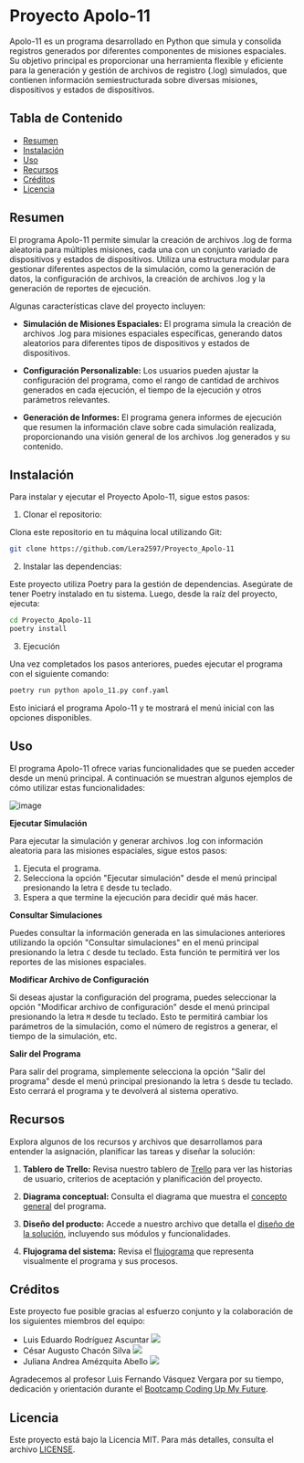 # Proyecto Apolo-11

Apolo-11 es un programa desarrollado en Python que simula y consolida registros generados por diferentes componentes de misiones espaciales. Su objetivo principal es proporcionar una herramienta flexible y eficiente para la generación y gestión de archivos de registro (.log) simulados, que contienen información semiestructurada sobre diversas misiones, dispositivos y estados de dispositivos.

## Tabla de Contenido

- [Resumen](#resumen)
- [Instalación](##instalación)
- [Uso](##uso)
- [Recursos](##recursos)
- [Créditos](##créditos)
- [Licencia](##licencia)

## Resumen 

El programa Apolo-11 permite simular la creación de archivos .log de forma aleatoria para múltiples misiones, cada una con un conjunto variado de dispositivos y estados de dispositivos. Utiliza una estructura modular para gestionar diferentes aspectos de la simulación, como la generación de datos, la configuración de archivos, la creación de archivos .log y la generación de reportes de ejecución.

Algunas características clave del proyecto incluyen:

* **Simulación de Misiones Espaciales:** El programa simula la creación de archivos .log para misiones espaciales específicas, generando datos aleatorios para diferentes tipos de dispositivos y estados de dispositivos.

* **Configuración Personalizable:** Los usuarios pueden ajustar la configuración del programa, como el rango de cantidad de archivos generados en cada ejecución, el tiempo de la ejecución y otros parámetros relevantes.

* **Generación de Informes:** El programa genera informes de ejecución que resumen la información clave sobre cada simulación realizada, proporcionando una visión general de los archivos .log generados y su contenido.

## Instalación

Para instalar y ejecutar el Proyecto Apolo-11, sigue estos pasos:

1. Clonar el repositorio:

Clona este repositorio en tu máquina local utilizando Git:

```bash
git clone https://github.com/Lera2597/Proyecto_Apolo-11
```

2. Instalar las dependencias:

Este proyecto utiliza Poetry para la gestión de dependencias. Asegúrate de tener Poetry instalado en tu sistema. Luego, desde la raíz del proyecto, ejecuta:

```bash
cd Proyecto_Apolo-11
poetry install
```

3. Ejecución 

Una vez completados los pasos anteriores, puedes ejecutar el programa con el siguiente comando:

```bash
poetry run python apolo_11.py conf.yaml
```
Esto iniciará el programa Apolo-11 y te mostrará el menú inicial con las opciones disponibles.

## Uso

El programa Apolo-11 ofrece varias funcionalidades que se pueden acceder desde un menú principal. A continuación se muestran algunos ejemplos de cómo utilizar estas funcionalidades:

![image](https://github.com/Lera2597/Proyecto_Apolo-11/assets/77032671/7fc56942-d704-4bb9-adec-cdc4e17c6a72)


**Ejecutar Simulación**

Para ejecutar la simulación y generar archivos .log con información aleatoria para las misiones espaciales, sigue estos pasos:

1. Ejecuta el programa.
2. Selecciona la opción "Ejecutar simulación" desde el menú principal presionando la letra `E` desde tu teclado.
3. Espera a que termine la ejecución para decidir qué más hacer.

**Consultar Simulaciones**

Puedes consultar la información generada en las simulaciones anteriores utilizando la opción "Consultar simulaciones" en el menú principal presionando la letra `C` desde tu teclado. Esta función te permitirá ver los reportes de las misiones espaciales.

**Modificar Archivo de Configuración**

Si deseas ajustar la configuración del programa, puedes seleccionar la opción "Modificar archivo de configuración" desde el menú principal presionando la letra `M` desde tu teclado. Esto te permitirá cambiar los parámetros de la simulación, como el número de registros a generar, el tiempo de la simulación, etc.

**Salir del Programa**

Para salir del programa, simplemente selecciona la opción "Salir del programa" desde el menú principal presionando la letra `S` desde tu teclado. Esto cerrará el programa y te devolverá al sistema operativo.

## Recursos

Explora algunos de los recursos y archivos que desarrollamos para entender la asignación, planificar las tareas y diseñar la solución:

1. **Tablero de Trello:** Revisa nuestro tablero de [Trello](https://trello.com/b/KamrOQ1V/apolo-11) para ver las historias de usuario, criterios de aceptación y planificación del proyecto.

2. **Diagrama conceptual:** Consulta el diagrama que muestra el [concepto general](https://docs.google.com/presentation/d/13GVTztkxqtjyj7kFPzNF9TqsN7h0cHyU/edit?usp=sharing&ouid=104613954867366461524&rtpof=true&sd=true) del programa.

3. **Diseño del producto:** Accede a nuestro archivo que detalla el [diseño de la solución](https://docs.google.com/spreadsheets/d/1cgXblJoMPm_Rkvatb3BZSA0NWqjRvP1i4lkoV5-q4_A/edit?usp=sharing), incluyendo sus módulos y funcionalidades.

4. **Flujograma del sistema:** Revisa el [flujograma](https://drive.google.com/file/d/1Gu_BSi945BUNluNzpqJBZHE6Sf2vWyL-/view?usp=sharing) que representa visualmente el programa y sus procesos.

## Créditos

Este proyecto fue posible gracias al esfuerzo conjunto y la colaboración de los siguientes miembros del equipo:

- Luis Eduardo Rodríguez Ascuntar [<img src="https://img.icons8.com/fluency/23/null/linkedin.png"/>](https://www.linkedin.com/in/luis-eduardo-rodriguez-ascuntar/)
- César Augusto Chacón Silva [<img src="https://img.icons8.com/fluency/23/null/linkedin.png"/>](https://www.linkedin.com/in/cesarachs/)
- Juliana Andrea Amézquita Abello [<img src="https://img.icons8.com/fluency/23/null/linkedin.png"/>](https://www.linkedin.com/in/julianaamezquita/)

Agradecemos al profesor Luis Fernando Vásquez Vergara por su tiempo, dedicación y orientación durante el [Bootcamp Coding Up My Future](https://github.com/codingupmyfuture/bootcamplinuxpython).

## Licencia

Este proyecto está bajo la Licencia MIT. Para más detalles, consulta el archivo [LICENSE](LICENSE).
